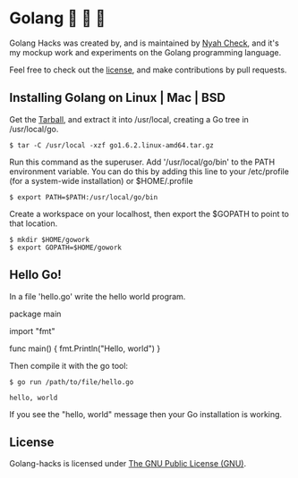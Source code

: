 Golang :poop: :whale: :dolphin:
=======

Golang Hacks was created by, and is maintained by [Nyah Check](https://github.com/Ch3ck), and it's my mockup work and experiments on the Golang programming language.

Feel free to check out the [license](LICENSE), and make contributions by pull requests.


## Installing Golang on Linux | Mac | BSD

Get the [Tarball](https://golang.org/doc/install?download=go1.6.2.linux-amd64.tar.gz), and extract it into /usr/local, creating a Go tree in /usr/local/go.

```
$ tar -C /usr/local -xzf go1.6.2.linux-amd64.tar.gz

```

Run this command as the superuser. Add '/usr/local/go/bin' to the PATH environment variable. You can do this by adding this line to your /etc/profile (for a system-wide installation) or $HOME/.profile

```
$ export PATH=$PATH:/usr/local/go/bin

```

Create a workspace on your localhost, then export the $GOPATH to point to that location.

```
$ mkdir $HOME/gowork
$ export GOPATH=$HOME/gowork

```


## Hello Go!

In a file 'hello.go' write the hello world program.

package main

import "fmt"

func main() {
	fmt.Println("Hello, world")
}

Then compile it with the go tool:

```
$ go run /path/to/file/hello.go

hello, world

```
If you see the "hello, world" message then your Go installation is working.

## License

Golang-hacks is licensed under [The GNU Public License (GNU)](LICENSE).

